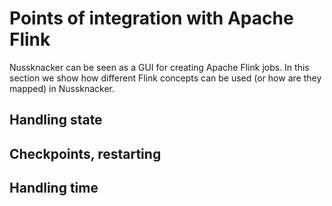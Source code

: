 Points of integration with Apache Flink
=======================================

Nussknacker can be seen as a GUI for creating Apache Flink jobs. In this section we show how different Flink concepts can be used (or how are they mapped) in Nussknacker.

Handling state
--------------

Checkpoints, restarting
-----------------------

Handling time
-------------

